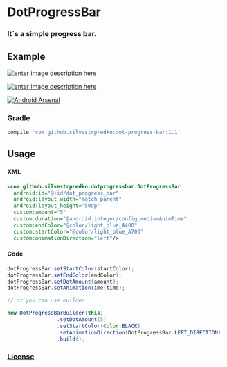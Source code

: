 **DotProgressBar**
===================

### It`s a simple progress bar.

## **Example** ##

![enter image description here](https://lh3.googleusercontent.com/3E5v7TkH0DxXcdBI2pjJa9AVaogX2Kknh700wqt9wx8=s0 "DotProgressBar.gif")

[![enter image description here](http://style.anu.edu.au/_anu/images/icons/icon-google-play-small.png)](https://play.google.com/store/apps/details?id=com.silvestr.dotprogressbarexample&hl=en)

[![Android Arsenal](https://img.shields.io/badge/Android%20Arsenal-DotProgressBar-green.svg?style=true)](https://android-arsenal.com/details/1/3340)

### **Gradle**
```groovy
compile 'com.github.silvestrpredko:dot-progress-bar:1.1'
```    

## **Usage** ##
#### **XML**
```xml
<com.github.silvestrpredko.dotprogressbar.DotProgressBar
  android:id="@+id/dot_progress_bar"
  android:layout_width="match_parent"
  android:layout_height="50dp"
  custom:amount="5"
  custom:duration="@android:integer/config_mediumAnimTime"
  custom:endColor="@color/light_blue_A400"
  custom:startColor="@color/light_blue_A700"
  custom:animationDirection="left"/>
```
#### **Code**
```java
dotProgressBar.setStartColor(startColor);
dotProgressBar.setEndColor(endColor);
dotProgressBar.setDotAmount(amount);
dotProgressBar.setAnimationTime(time);

// or you can use builder

new DotProgressBarBuilder(this)
                .setDotAmount(5)
                .setStartColor(Color.BLACK)
                .setAnimationDirection(DotProgressBar.LEFT_DIRECTION)
                .build();
```

### [License](./LICENSE.md)
